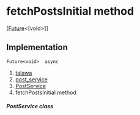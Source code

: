 
<div>

# fetchPostsInitial method

</div>


[[Future](https://api.flutter.dev/flutter/dart-core/Future-class.html)\<[void\>]]




## Implementation

``` language-dart
Future<void>  async 
```







1.  [talawa](../../index.md)
2.  [post_service](../../services_post_service/)
3.  [PostService](../../services_post_service/PostService-class.md)
4.  fetchPostsInitial method

##### PostService class







